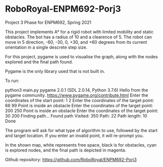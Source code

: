 # RoboRoyal-ENPM692-Porj3

Project 3 Phase for ENPM692, Spring 2021

This project implements A* for a rigid robot with limited mobility and static obstacles.
The bot has a radius of 10 and a clearence of 5.
The robot can move in 5 direction, -60, -30, 0, +30, and +60 degrees from its current orientation in a single descrete step size. 

For this project, pygame is used to visualise the graph, along with the nodes explored and the final path found.

Pygame is the only library used that is not built in.

To run:

python3 main.py
pygame 2.0.1 (SDL 2.0.14, Python 3.7.6)
Hello from the pygame community. https://www.pygame.org/contribute.html
Enter the <X> <Y> coordinates of the start point: 1 2 
Enter the <X> <Y> coordinates of the target point: 66 99
Point is inside an obstacle
Enter the <X> <Y> coordinates of the target point: 200 250
Point is inside an obstacle
Enter the <X> <Y> coordinates of the target point: 30 200
Finding path...
Found path
Visited:  350
Path:  22
Path length:  10
Done

The program will ask for what type of algorithm to use, followed by the start and target location. If you enter an invalid point, it will re-prompt you.

In the shown map, white represents free space, black is for obstacles, cyan is explored nodes, and the final path is depicted in magenta.


Github repository: https://github.com/RoboRoyal/ENPM692-Porj3
